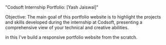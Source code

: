 "Codsoft Internship Portfolio: [Yash Jaiswal]"

Objective: The main goal of this portfolio website is to highlight the projects and skills developed during the internship at Codsoft, presenting a comprehensive view of your technical and creative abilities.

in this I've build a responsive portfolio website from the scratch.
